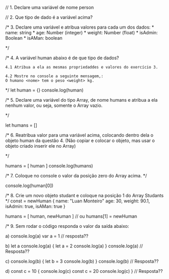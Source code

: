 // 1. Declare uma variável de nome person

// 2. Que tipo de dado é a variável acima?


/*
    3. Declare uma variável e atribua valores para cada um dos dados:
    * name: string
    * age: Number (integer)
    * weight: Number (float)
    * isAdmin: Boolean
    * isAMan: boolean

*/

/*
    4. A variável human abaixo é de que tipo de dados?

    4.1 Atribua a ela as mesmas propriedaddes e valores do exercício 3.

    4.2 Mostre no console a seguinte mensagem,:
    O humano <nome> tem o peso <weight> kg.

*/
    let human = {}
    console.log(human)
    
/*
    5. Declare uma variável do tipo Array, de nome humans e atribua a ela nenhum valor, ou seja, somente o Array vazio.

*/

let humans = []


/*
    6. Reatribua valor para uma variável acima, colocando dentro dela o objeto human da questão 4. (Não copiar e colocar o objeto, mas usar o objeto criado inserir ele no Array)

*/

humans = [
    human
]
console.log(humans)

/*
    7. Coloque no console o valor da posição zero do Array acima.
*/

console.log(human[0])

/*
    8. Crie um novo objeto studant e coloque na posição 1 do Array Studants
*/
const = newHuman {
    name: "Luan Monteiro"
    age: 30,
    weight: 90.1,
    isAdmin: true,
    isAMan: true
}

humans = [
    human,
    newHuman
]
// ou 
humans[1] = newHuman

/*
    9. Sem rodar o código responda o valor da saída abaixo:

a)
console.log(a)
var a = 1
// resposta??


b)
let a
console.log(a)
{
    let a = 2
    console.log(a)
}
console.log(a)
// Resposta??


c)
console.log(b)
{
    let b = 3
    console.log(b)
}
console.log(b)
// Resposta??


d)
const c = 10
{
    console.log(c)
    const c = 20
    console.log(c)
}
// Resposta??